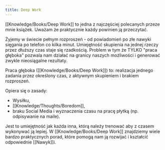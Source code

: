 ```yaml
---
title: Deep Work
---
```


[[Knowledge/Books/Deep Work]] to jedna z najczęściej polecanych przeze mnie książek. Uważam że praktycznie każdy powinien ją przeczytać. 

Żyjemy w świecie pełnym rozproszeń - od powiadomień po złe nawyki sięgania po telefon co kilka minut. Umiejętność skupienia na jednej rzeczy przez dłuższy czas staje się rzadkością. Problem w tym że TYLKO "praca głęboka" pozwala nam działać na granicy naszych możliwości i generować zwykle nieosiągalne rezultaty. 

Praca głęboka ([[Knowledge/Books/Deep Work]]) to: realizacja jednego zadania przez określony czas, z aktywnym skupieniem i brakiem rozproszeń. 

Opiera się o zasady: 
- Wysiłku, 
- [[Knowledge/Thoughts/Boredom]], 
- braku Social Media i wyznaczenia czasu na pracę płytką (np. odpisywanie na maile).

Jest to umiejętność jak każda inna, którą należy trenować aby z czasem wykonywać ją lepiej. W [[Knowledge/Books/Deep Work]] znajdziemy wiele bardzo praktycznych porad, które pomogą nam ją rozwijać i kształcić odpowiednie [[Nawyk]]i.